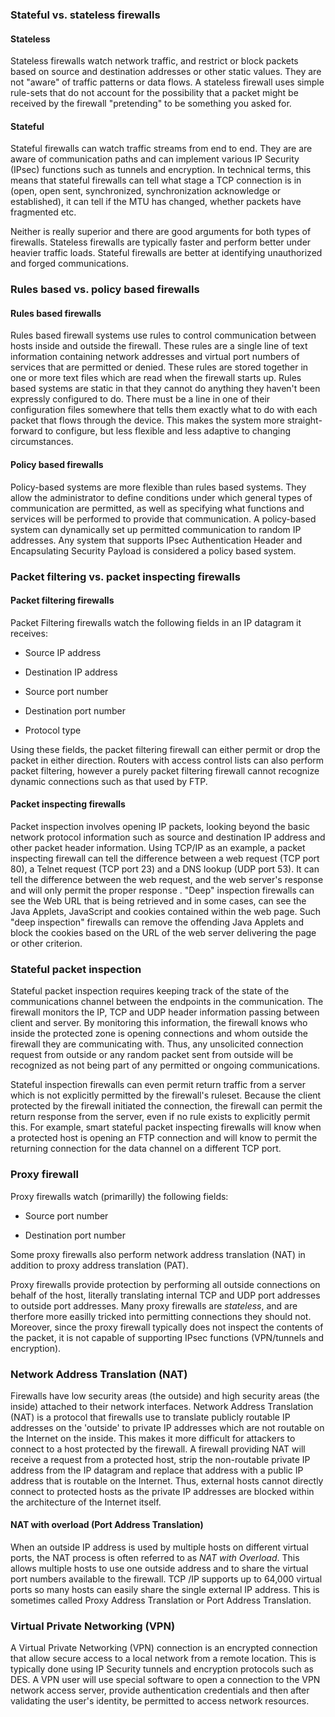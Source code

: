 ### Stateful vs. stateless firewalls

#### Stateless

Stateless firewalls watch network traffic, and restrict or block packets based on source and destination addresses or other static values. They are not "aware" of traffic patterns or data flows. A stateless firewall uses simple rule-sets that do not account for the possibility that a packet might be received by the firewall "pretending" to be something you asked for. 

#### Stateful

Stateful firewalls can watch traffic streams from end to end. They are are aware of communication paths and can implement various IP Security (IPsec) functions such as tunnels and encryption. In technical terms, this means that stateful firewalls can tell what stage a TCP connection is in (open, open sent, synchronized, synchronization acknowledge or established), it can tell if the MTU has changed, whether packets have fragmented etc.

Neither is really superior and there are good arguments for both types of firewalls. Stateless firewalls are typically faster and perform better under heavier traffic loads. Stateful firewalls are better at identifying unauthorized and forged communications.

### Rules based vs. policy based firewalls

#### Rules based firewalls

Rules based firewall systems use rules to control communication between hosts inside and outside the firewall. These rules are a single line of text information containing network addresses and virtual port numbers of services that are permitted or denied. These rules are stored together in one or more text files which are read when the firewall starts up. Rules based systems are static in that they cannot do anything they haven't been expressly configured to do. There must be a line in one of their configuration files somewhere that tells them exactly what to do with each packet that flows through the device. This makes the system more straight-forward to configure, but less flexible and less adaptive to changing circumstances.

#### Policy based firewalls

Policy-based systems are more flexible than rules based systems. They allow the administrator to define conditions under which general types of communication are permitted, as well as specifying what functions and services will be performed to provide that communication. A policy-based system can dynamically set up permitted communication to random IP addresses. Any system that supports IPsec Authentication Header and Encapsulating Security Payload is considered a policy based system.

### Packet filtering vs. packet inspecting firewalls

#### Packet filtering firewalls

Packet Filtering firewalls watch the following fields in an IP datagram it receives:

* Source IP address

* Destination IP address

* Source port number

* Destination port number

* Protocol type

Using these fields, the packet filtering firewall can either permit or drop the packet in either direction. Routers with access control lists can also perform packet filtering, however a purely packet filtering firewall cannot recognize dynamic connections such as that used by FTP.

#### Packet inspecting firewalls

Packet inspection involves opening IP packets, looking beyond the basic network protocol information such as source and destination IP address and other packet header information. Using TCP/IP as an example, a packet inspecting firewall can tell the difference between a web request (TCP port 80), a Telnet request (TCP port 23) and a DNS lookup (UDP port 53). It can tell the difference between the web request, and the web server's response and will only permit the proper response . "Deep" inspection firewalls can see the Web URL that is being retrieved and in some cases, can see the Java Applets, JavaScript and cookies contained within the web page. Such "deep inspection" firewalls can remove the offending Java Applets and block the cookies based on the URL of the web server delivering the page or other criterion.

### Stateful packet inspection

Stateful packet inspection requires keeping track of the state of the communications channel between the endpoints in the communication. The firewall monitors the IP, TCP and UDP header information passing between client and server. By monitoring this information, the firewall knows who inside the protected zone is opening connections and whom outside the firewall they are communicating with. Thus, any unsolicited connection request from outside or any random packet sent from outside will be recognized as not being part of any permitted or ongoing communications.

Stateful inspection firewalls can even permit return traffic from a server which is not explicitly permitted by the firewall's ruleset. Because the client protected by the firewall initiated the connection, the firewall can permit the return response from the server, even if no rule exists to explicitly permit this. For example, smart stateful packet inspecting firewalls will know when a protected host is opening an FTP connection and will know to permit the returning connection for the data channel on a different TCP port. 

### Proxy firewall

Proxy firewalls watch (primarilly) the following fields:

* Source port number

* Destination port number

Some proxy firewalls also perform network address translation (NAT) in addition to proxy address translation (PAT).

Proxy firewalls provide protection by performing all outside connections on behalf of the host, literally translating internal TCP and UDP port addresses to outside port addresses. Many proxy firewalls are *stateless*, and are therfore more easilly tricked into permitting connections they should not. Moreover, since the proxy firewall typically does not inspect the contents of the packet, it is not capable of supporting IPsec functions (VPN/tunnels and encryption).

### Network Address Translation (NAT)

Firewalls have low security areas (the outside) and high security areas (the inside) attached to their network interfaces. Network Address Translation (NAT) is a protocol that firewalls use to translate publicly routable IP addresses on the 'outside' to private IP addresses which are not routable on the Internet on the inside. This makes it more difficult for attackers to connect to a host protected by the firewall. A firewall providing NAT will receive a request from a protected host, strip the non-routable private IP address from the IP datagram and replace that address with a public IP address that is routable on the Internet. Thus, external hosts cannot directly connect to protected hosts as the private IP addresses are blocked within the architecture of the Internet itself.

#### NAT with overload (Port Address Translation)

When an outside IP address is used by multiple hosts on different virtual ports, the NAT process is often referred to as *NAT with Overload*. This allows multiple hosts to use one outside address and to share the virtual port numbers available to the firewall. TCP /IP supports up to 64,000 virtual ports so many hosts can easily share the single external IP address. This is sometimes called Proxy Address Translation or Port Address Translation. 

### Virtual Private Networking (VPN)

A Virtual Private Networking (VPN) connection is an encrypted connection that allow secure access to a local network from a remote location. This is typically done using IP Security tunnels and encryption protocols such as DES. A VPN user will use special software to open a connection to the VPN network access server, provide authentication credentials and then after validating the user's identity, be permitted to access network resources.
